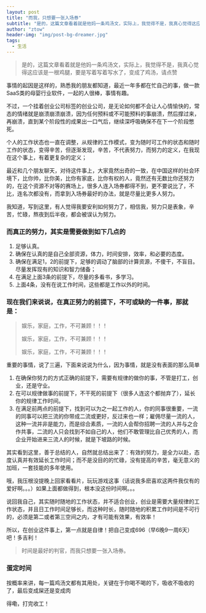 ```yaml
---
layout: post
title: "而我，只想要一张入场券"
subtitle: "是的，这篇文章看着就是他妈一条鸡汤文，实际上，我觉得不是，我真心觉得这应该是一根鸡腿，要是写着写着写水了，变成了鸡汤，请点赞"
author: "ztow"
header-img: "img/post-bg-dreamer.jpg"
tags:
  - 生活
---
```


> 是的，这篇文章看着就是他妈一条鸡汤文，实际上，我觉得不是，我真心觉得这应该是一根鸡腿，要是写着写着写水了，变成了鸡汤，请点赞

事情的起因是这样的，熟悉我的朋友都知道，最近一年多都在忙自己的事，做一款SaaS类的母婴行业软件，一起的人很棒，事情有趣。

不过，一个挂着创业公司标签的创业公司，是无论如何都不会让人心情愉快的，常态的情绪就是崩溃崩溃崩溃，因为任何预料或不可能预料的事崩溃，然后撑过来，再崩溃，直到某个阶段性的成果出一口气后，继续深呼吸确保不在下一个阶段憋死。

个人的工作状态也一直在调整，从规律的工作模式，变为随时可工作的状态和随时工作的状态，变得辛苦，但逐渐发现，辛苦，不代表努力，而努力的定义，在我现在这个事上，有着更复杂的定义；

最近和几个朋友聊天，对待这件事上，大家竟然出奇的一致，在中国这样的社会环境下，比你帅，比你美，比你有家底，比你有权的人，竟然还有无数比你还努力的，在这个资源不对等的赛场上，很多人连入场券都得不到，更不要说比了，不比，连名次都没有，而拿到入场券最好的办法，就是尽量比更多人努力。

我知道，写到这里，有人觉得我要安利如何努力了，相信我，努力只是表象，辛苦，忙碌，熬夜到后半夜，都会被误认为努力。

### 而真正的努力，其实是需要做到如下几点的
1. 足够认真。
2. 确保在认真的是自己全部资源，体力，时间安排，效率，和必要的态度。
3. 确保在满足1，2的前提下，足够的调动了脑部的计算资源，不傻干，不盲目。尽量发挥现有的知识和智力储备；
4. 在满足上面3条的前提下，尽量的多看书，多学习。
5. 上面4条，没有在说工作时间，这些都是工作以外的时间。

### 现在我们来说说，在真正努力的前提下，不可或缺的一件事，那就是：

> 娱乐，家庭，工作，不可兼顾！！！
> 
> 娱乐，家庭，工作，不可兼顾！！！
> 
> 娱乐，家庭，工作，不可兼顾！！！

重要的事情，说了三遍，下面来说说为什么，因为事情，就是没有表面的那么简单  

1. 在确保你努力的方式正确的前提下，需要有规律的做你的事，不管是打工，创业，还是守业。
2. 在可以规律做事的前提下，不干死的前提下（很多人连这个都抛弃了），延长你的规律工作时间。
3. 在满足前两点的前提下，找到可以为之一起工作的人，你的同事很重要，一流的同事可以把三流的你带成二流或更好，反过来也一样；雇佣尽量一流的人，这种一流并非是能力，而是综合素质，一流的人会帮你招聘一流的人并与之合作共事，二流的人只会找到不如自己的人，他们不敢管理比自己优秀的人，而企业开始进来三流人的时候，就是下坡路的时候。  

其实看到这里，善于总结的人，自然就总结出来了：有效的努力，是全力以赴，态度认真并有效延长工作时间；而不是没目的的忙碌，没有提高的辛苦，毫无意义的加班，一套技能的多年使用。  

哦，我压根没提晚上回家看看片，玩玩游戏这事（话说我多麽喜欢这两件我仅有的爱好啊。。。）如果上面都做得到，根本没这份时间啊。。。

说回我自己，其实随时随地的工作状态，并不适合创业，创业是需要大量规律的工作状态，并且日工作时间足够长，而这种时长，随时随地的积累工作时间是不可行的，必须是第二或者第三空间之内，才有可能有效果，有效率！

所以，在创业这件事上，第一点就是自律！把自己变成696（早6晚9一周6天）吧！多吉利！

> 时间是最好的判官，而我只想要一张入场券。

### 蛋定时间
按概率来讲，每一篇鸡汤文都有其用处，关键在于你喝不喝的下，吸收不吸收的了，最后变成屎还是变成肉

得嘞，打完收工！